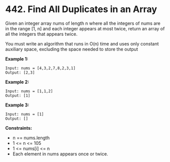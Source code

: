 # 442. Find All Duplicates in an Array

Given an integer array nums of length n where all the integers of nums are in the range [1, n] and each integer appears at most twice, return an array of all the integers that appears twice.

You must write an algorithm that runs in O(n) time and uses only constant auxiliary space, excluding the space needed to store the output

 

**Example 1:**
```
Input: nums = [4,3,2,7,8,2,3,1]
Output: [2,3]
```

**Example 2:**
```
Input: nums = [1,1,2]
Output: [1]
```

**Example 3:**
```
Input: nums = [1]
Output: []
``` 

**Constraints:**

- n == nums.length
- 1 <= n <= 105
- 1 <= nums[i] <= n
- Each element in nums appears once or twice.